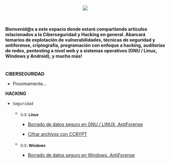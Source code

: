 <h1 align="center"><img src="https://user-images.githubusercontent.com/75953873/179371259-cdf3480f-6c6a-48dd-b32f-bf111ce0a664.png"></h1>

</br>

**Bienvenid@s a este espacio donde estaré compartiendo artículos relacionados a la Ciberseguridad y Hacking en general. Abarcará temarios de explotación de vulnerabilidades, técnicas de seguridad y antiforense, criptografía, programación con enfoque a hacking, auditorías de redes, pentesting a nivel web y a sistemas operativos (GNU / Linux, Windows y Android), y mucho más!**

<h1 align="center"></h1>

**CIBERSEGURIDAD**
- Proximamente...


**HACKING**
- `Seguridad`
  - <sub>O.S: **Linux**</sub>
    - <a href="https://github.com/R3LI4NT/articulos/blob/main/Seguridad/shred.md" target="_blank">Borrado de datos seguro en GNU / LINUX, AntiForense</a>
    
    - <a href="https://github.com/R3LI4NT/articulos/blob/main/Seguridad/ccrypt.md" target="_blank">Cifrar archivos con CCRYPT</a>
    
  - <sub>O.S: **Windows**</sub>
    - <a href="https://github.com/R3LI4NT/articulos/blob/main/Seguridad/bitkiller_shredder.md" target="_blank">Borrado de datos seguro en Windows, AntiForense</a>
